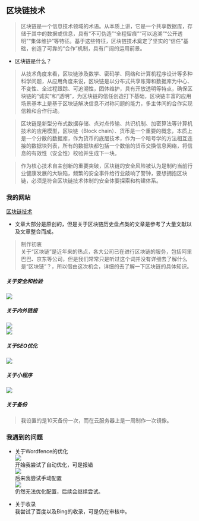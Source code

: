 ## 区块链技术
> 区块链是一个信息技术领域的术语。从本质上讲，它是一个共享数据库，存储于其中的数据或信息，具有“不可伪造”“全程留痕”“可以追溯”“公开透明”“集体维护”等特征。基于这些特征，区块链技术奠定了坚实的“信任”基础，创造了可靠的“合作”机制，具有广阔的运用前景。
* 区块链是什么？  
> 从技术角度来看，区块链涉及数学、密码学、网络和计算机程序设计等多种科学问题，从应用角度来说，区块链是以分布式共享账簿和数据库为中心、不变性、全过程跟踪、可追溯性，团体维护，具有开放透明等特点，确保区块链的“诚实”和“透明”，为区块链的信任创造打下基础，区块链丰富的应用场景基本上是基于区块链解决信息不对称问题的能力，多主体间的合作实现信赖和合作行动。  

> 区块链是新型分布式数据存储、点对点传输、共识机制、加密算法等计算机技术的应用模型，区块链（Block chain）、货币是一个重要的概念，本质上是一个分散的数据库，作为货币的底层技术，作为一个暗号学的方法相互连接的数据块列表，所有的数据块都包括一个数倍的货币交换信息网络，将信息的有效性（安全性）校验并生成下一块。  

> 作为核心技术自主创新的重要突破，区块链的安全风险被认为是制约当前行业健康发展的大缺陷，频繁的安全事件给行业敲响了警钟，要想拥抱区块链，必须是符合区块链技术体制的安全体要探索和构建体系。

### 我的网站  
[区块链技术](https://www.irenechen.host/)  
* 文章大部分是原创的，但是关于区块链历史盘点类的文章是参考了大量文献以及文章整合而成。
> 制作初衷  
关于“区块链”是近年来的热点，各大公司已在进行区块链的服务，包括阿里巴巴、京东等公司，但是我们常常只是听过这个词并没有详细去了解什么是“区块链”？，所以借由这次机会，详细的去了解一下区块链的具体知识。


##### 关于安全和检验  
![](https://github.com/IreneCchen/web/tree/main/image/safe.png)

##### 关于内外链接  
![](https://github.com/IreneCchen/web/tree/main/image/linkin.png)  
![](https://github.com/IreneCchen/web/tree/main/image/linkout.png)  

##### 关于SEO优化
![](https://github.com/IreneCchen/web/tree/main/image/seo1.png)   

##### 关于小程序    
![](https://github.com/IreneCchen/web/tree/main/image/news.png)  

##### 关于备份
> 我设置的是10天备份一次，而在云服务器上是一周制作一次镜像。

### 我遇到的问题  
* 关于Wordfence的优化  
![](https://github.com/IreneCchen/web/tree/main/image/wordfence1.png)  
开始我尝试了自动优化，可是报错  
![](https://github.com/IreneCchen/web/tree/main/image/wordfence2.png)  
后来我尝试手动配置   
![](https://github.com/IreneCchen/web/tree/main/image/wordfence3.png)  
仍然无法优化配置，后续会继续尝试。

* 关于收录  
我尝试了百度以及Bing的收录，可是仍在审核中。

